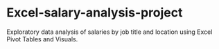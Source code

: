 # Excel-salary-analysis-project
Exploratory data analysis of salaries by job title and location using Excel Pivot Tables and Visuals.
